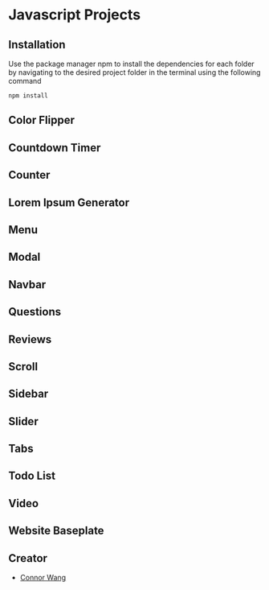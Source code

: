 # Javascript Projects
## Installation
Use the package manager npm to install the dependencies for each folder by navigating to the desired project folder in the terminal using the following command
```
npm install
```
## Color Flipper
## Countdown Timer
## Counter
## Lorem Ipsum Generator
## Menu
## Modal
## Navbar
## Questions
## Reviews
## Scroll
## Sidebar
## Slider
## Tabs
## Todo List
## Video
## Website Baseplate
## Creator
* [Connor Wang](https://github.com/shadowrider38)
